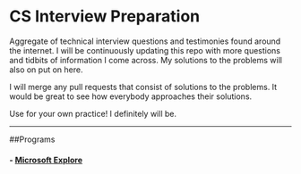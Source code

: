 # CS Interview Preparation

Aggregate of technical interview questions and testimonies found around the internet.
I will be continuously updating this repo with more questions and tidbits of information I come across.
My solutions to the problems will also on put on here.

I will merge any pull requests that consist of solutions to the problems. 
It would be great to see how everybody approaches their solutions.

Use for your own practice! I definitely will be.

--------------
##Programs
#### - [Microsoft Explore](/microsoft-explore/)
